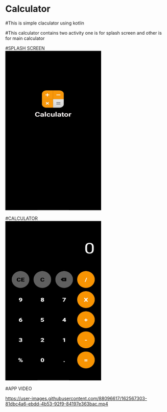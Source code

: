 # Calculator

#This is simple claculator using kotlin

#This calculator contains two activity one is for splash screen and other is for main calculator


#SPLASH SCREEN
</br>
<img src = "images/IMG_20210830_133005.jpg" width="300" height="500">

#CALCULATOR
</br>
<img src = "images/IMG_20210830_133016.jpg" width="300" height="500">


#APP VIDEO

https://user-images.githubusercontent.com/88096617/162567303-81dbc4a6-ebdd-4b53-92f9-84197e363bac.mp4

